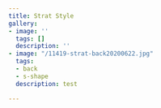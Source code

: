 ```yaml
---
title: Strat Style
gallery:
- image: ''
  tags: []
  description: ''
- image: "/11419-strat-back20200622.jpg"
  tags:
  - back
  - s-shape
  description: test

---
```

